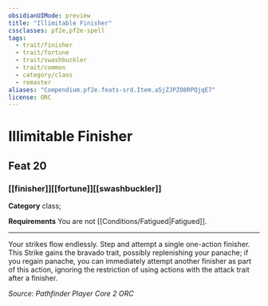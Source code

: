 ```yaml
---
obsidianUIMode: preview
title: "Illimitable Finisher"
cssclasses: pf2e,pf2e-spell
tags:
  - trait/finisher
  - trait/fortune
  - trait/swashbuckler
  - trait/common
  - category/class
  - remaster
aliases: "Compendium.pf2e.feats-srd.Item.a5jZJPZO8RPQjqE7"
license: ORC
---
```

# Illimitable Finisher
## Feat 20
### [[finisher]][[fortune]][[swashbuckler]]

**Category** class; 




**Requirements** You are not [[Conditions/Fatigued|Fatigued]].

* * *

Your strikes flow endlessly. Step and attempt a single one-action finisher. This Strike gains the bravado trait, possibly replenishing your panache; if you regain panache, you can immediately attempt another finisher as part of this action, ignoring the restriction of using actions with the attack trait after a finisher.

*Source: Pathfinder Player Core 2*
*ORC*